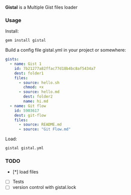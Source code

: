 **Gistal** is a Multiple Gist files loader

### Usage

Install:

```bash
gem install gistal
```

Build a config file gistal.yml in your project or somewhere:

```yaml
gists:
  - name: Gist 1
    id: 7b21277a82ffac77d18b4bc8af5434a7
    dest: folder1
    files:
      - source: hello.sh
        chmod: +x
      - source: hello.md
        dest: folder2
        name: hi.md
  - name: Git flow
    id: 5903617
    dest: git-flow
    files:
      - source: README.md
      - source: "Git Flow.md"
```

Load:

```bash
gistal gistal.yml
```

### TODO

- [*] load files
- [ ] Tests
- [ ] version control with gistal.lock

